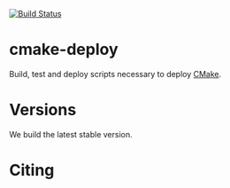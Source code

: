 [![Build Status](https://ci.sagrid.ac.za/buildStatus/icon?job=cmake-deploy)](https://ci.sagrid.ac.za/job/cmake-deploy)

# cmake-deploy

Build, test and deploy scripts necessary to deploy [CMake](https://cmake.org).

# Versions

We build the latest stable version.

# Citing
